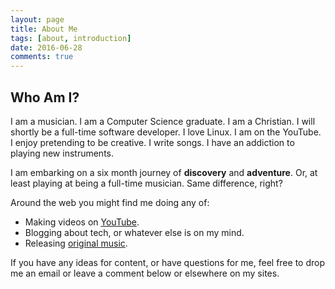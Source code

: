```yaml
---
layout: page
title: About Me
tags: [about, introduction]
date: 2016-06-28
comments: true
---
```


## Who Am I?

I am a musician. I am a Computer Science graduate. I am a Christian. I will shortly be a full-time software developer. I love Linux. I am on the YouTube. I enjoy pretending to be creative. I write songs. I have an addiction to playing new instruments.

I am embarking on a six month journey of **discovery** and **adventure**. Or, at least playing at being a full-time musician. Same difference, right?

Around the web you might find me doing any of:

* Making videos on [YouTube](https://www.youtube.com/user/FoxxeMusic).
* Blogging about tech, or whatever else is on my mind.
* Releasing [original music](https://emilyfoxmusic.bandcamp.com/).

If you have any ideas for content, or have questions for me, feel free to drop me an email or leave a comment below or elsewhere on my sites.
